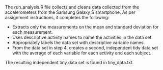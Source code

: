 The run_analysis.R file collects and cleans data collected from the accelerometers from the Samsung Galaxy S smartphone. As per assignment instructions, it completes the following:
- Extracts only the measurements on the mean and standard deviation for each measurement.
- Uses descriptive activity names to name the activities in the data set
- Appropriately labels the data set with descriptive variable names.
- From the data set in step 4, creates a second, independent tidy data set with the average of each variable for each activity and each subject.

The resulting independent tiny data set is found in tiny_data.txt.
